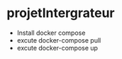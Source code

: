 # projetIntergrateur
- Install docker compose
- excute docker-compose pull
- excute docker-compose up

